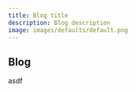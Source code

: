 ```yaml
---
title: Blog title
description: Blog description 
image: images/defaults/default.png
---
```


## Blog

asdf 
